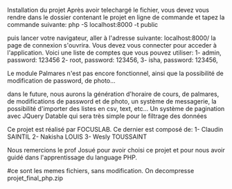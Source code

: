 Installation du projet
Après avoir telechargé le fichier, vous devez vous rendre dans
le dossier contenant le projet en ligne de commande et tapez la commande suivante:
php -S localhost:8000 -t public

puis lancer votre navigateur, aller à l'adresse suivante:
localhost:8000/
la page de connexion s'ouvrira. Vous devez vous connecter pour acceder à l'application.
Voici une liste de comptes que vous pouvez utiliser:
1- admin, password: 123456
2- root, password: 123456,
3- isha, password: 123456,

Le module Palmares n'est pas encore fonctionnel, ainsi que la possibilité de modification
de password, de photo...

dans le future, nous aurons la génération d'horaire de cours, de palmares, de modifications
de password et de photo, un système de messagerie, la possibilité d'importer des listes
en csv, text, etc... Un système de pagination avec JQuery Datable qui sera très simple pour
le filtrage des données

Ce projet est réalisé par FOCUSLAB. Ce dernier est composé de:
1- Claudin SAINTIL
2- Nakisha LOUIS
3- Wesly TOUSSAINT

Nous remercions le prof Josué pour avoir choisi ce projet et pour nous avoir guidé
dans l'apprentissage du language PHP.

#ce sont les memes fichiers, sans modification. On decompresse projet_final_php.zip
